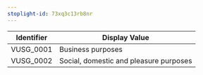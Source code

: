 ```yaml
---
stoplight-id: 73xq3c13rb8nr
---
```


Identifier  |  Display Value
------------|----------------------------------------
VUSG_0001   |  Business purposes
VUSG_0002   |  Social, domestic and pleasure purposes